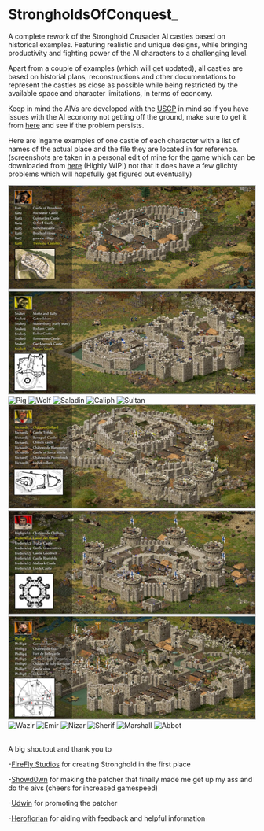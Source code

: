 # StrongholdsOfConquest_

A complete rework of the Stronghold Crusader AI castles based on historical examples. Featuring realistic and unique designs, while bringing productivity and fighting power of the AI characters to a challenging level.

Apart from a couple of examples (which will get updated), all castles are based on historial plans, reconstructions and other documentations to represent the castles as close as possible while being restricted by the available space and character limitations, in terms of economy.

Keep in mind the AIVs are developed with the [USCP](https://github.com/Sh0wdown/UnofficialCrusaderPatch/releases) in mind so if you have issues with the AI economy not getting off the ground, make sure to get it from [here](https://github.com/Sh0wdown/UnofficialCrusaderPatch/releases) and see if the problem persists.


Here are Ingame examples of one castle of each character with a list of names of the actual place and the file they are located in for reference. (screenshots are taken in a personal edit of mine for the game which can be downloaded from [here](https://github.com/Monsterfisch/StrongholdsOfConquest_/blob/master/StrongholdsOfConquest_VisualEdit.zip) (Highly WIP!) not that it does have a few glichty problems which will hopefully get figured out eventually)

![Rat](https://github.com/Monsterfisch/StrongholdsOfConquest_/raw/master/presentation/rat.jpg)
![Snake](https://github.com/Monsterfisch/StrongholdsOfConquest_/raw/master/presentation/snake.jpg)
![Pig](https://github.com/Monsterfisch/StrongholdsOfConquest_/raw/master/presentation/pig.jpg)
![Wolf](https://github.com/Monsterfisch/StrongholdsOfConquest_/raw/master/presentation/wolf.jpg)
![Saladin](https://github.com/Monsterfisch/StrongholdsOfConquest_/raw/master/presentation/saladin.jpg)
![Caliph](https://github.com/Monsterfisch/StrongholdsOfConquest_/raw/master/presentation/caliph.jpg)
![Sultan](https://github.com/Monsterfisch/StrongholdsOfConquest_/raw/master/presentation/sultan.jpg)
![Richard](https://github.com/Monsterfisch/StrongholdsOfConquest_/raw/master/presentation/richard.jpg)
![Frederick](https://github.com/Monsterfisch/StrongholdsOfConquest_/raw/master/presentation/frederick.jpg)
![Phillip](https://github.com/Monsterfisch/StrongholdsOfConquest_/raw/master/presentation/phillip.jpg)
![Wazir](https://github.com/Monsterfisch/StrongholdsOfConquest_/raw/master/presentation/wazir.jpg)
![Emir](https://github.com/Monsterfisch/StrongholdsOfConquest_/raw/master/presentation/emir.jpg)
![Nizar](https://github.com/Monsterfisch/StrongholdsOfConquest_/raw/master/presentation/nizar.jpg)
![Sherif](https://github.com/Monsterfisch/StrongholdsOfConquest_/raw/master/presentation/sherif.jpg)
![Marshall](https://github.com/Monsterfisch/StrongholdsOfConquest_/raw/master/presentation/marshall.jpg)
![Abbot](https://github.com/Monsterfisch/StrongholdsOfConquest_/raw/master/presentation/abbot.jpg)


&nbsp;  
A big shoutout and thank you to 



-[FireFly Studios](https://fireflyworlds.com/) for creating Stronghold in the first place

-[Showd0wn](https://github.com/Sh0wdown) for making the patcher that finally made me get up my ass and do the aivs (cheers for increased gamespeed)

-[Udwin](https://www.youtube.com/user/UdwinLP) for promoting the patcher

-[Heroflorian](https://github.com/Heroesflorian) for aiding with feedback and helpful information

